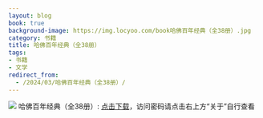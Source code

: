 ```yaml
---
layout: blog
book: true
background-image: https://img.locyoo.com/book哈佛百年经典（全38册）.jpg
category: 书籍
title: 哈佛百年经典（全38册）
tags:
- 书籍
- 文学
redirect_from:
  - /2024/03/哈佛百年经典（全38册）/
---
```

![](https://img.locyoo.com/book哈佛百年经典（全38册）.jpg)
哈佛百年经典（全38册）: <a name = "ref1" href="https://url18.ctfile.com/f/50983618-1375544293-ffe717?p=3619">点击下载</a>，访问密码请点击右上方“关于”自行查看
